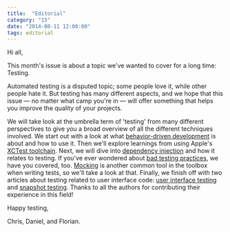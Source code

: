 ```yaml
---
title:  "Editorial"
category: "15"
date: "2014-08-11 12:00:00"
tags: editorial
---
```


Hi all,

This month's issue is about a topic we've wanted to cover for a long time: Testing.

Automated testing is a disputed topic; some people love it, while other people hate it. But testing has many different aspects, and we hope that this issue — no matter what camp you're in — will offer something that helps you improve the quality of your projects.

We will take look at the umbrella term of 'testing' from many different perspectives to give you a broad overview of all the different techniques involved. We start out with a look at what [behavior-driven development](/issues/15-testing/behavior-driven-development/) is about and how to use it. Then we'll explore learnings from using Apple's [XCTest toolchain](/issues/15-testing/xctest/). Next, we will dive into [dependency injection](/issues/15-testing/dependency-injection/) and how it relates to testing. If you've ever wondered about [bad testing practices](/issues/15-testing/bad-testing-practices/), we have you covered, too. [Mocking](/issues/15-testing/mocking-stubbing/) is another common tool in the toolbox when writing tests, so we'll take a look at that. Finally, we finish off with two articles about testing related to user interface code: [user interface testing](/issues/15-testing/user-interface-testing/) and [snapshot testing](/issues/15-testing/snapshot-testing/). Thanks to all the authors for contributing their experience in this field!


Happy testing,

Chris, Daniel, and Florian.
